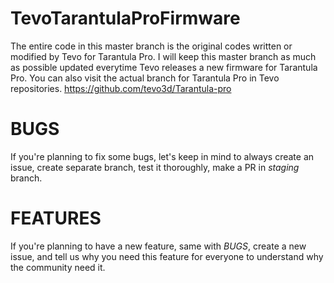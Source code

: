 # TevoTarantulaProFirmware
The entire code in this master branch is the original codes written or modified by Tevo for Tarantula Pro. I will keep this master branch as much as possible updated everytime Tevo releases a new firmware for Tarantula Pro. You can also visit the actual branch for Tarantula Pro in Tevo repositories. https://github.com/tevo3d/Tarantula-pro

# BUGS
If you're planning to fix some bugs, let's keep in mind to always create an issue, create separate branch, test it thoroughly, make a PR in *staging* branch.

# FEATURES
If you're planning to have a new feature, same with *BUGS*, create a new issue, and tell us why you need this feature for everyone to understand why the community need it.

